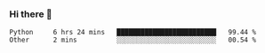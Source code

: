 ### Hi there 👋

<!--START_SECTION:waka-->
```text
Python     6 hrs 24 mins   █████████████████████████   99.44 % 
Other      2 mins          ░░░░░░░░░░░░░░░░░░░░░░░░░   00.54 % 
```
<!--END_SECTION:waka-->


<!--
**AnkelMauCastillo/AnkelMauCastillo** is a ✨ _special_ ✨ repository because its `README.md` (this file) appears on your GitHub profile.

Here are some ideas to get you started:

- 🔭 I’m currently working on ...
- 🌱 I’m currently learning ...
- 👯 I’m looking to collaborate on ...
- 🤔 I’m looking for help with ...
- 💬 Ask me about ...
- 📫 How to reach me: ...
- 😄 Pronouns: ...
- ⚡ Fun fact: ...
-->
